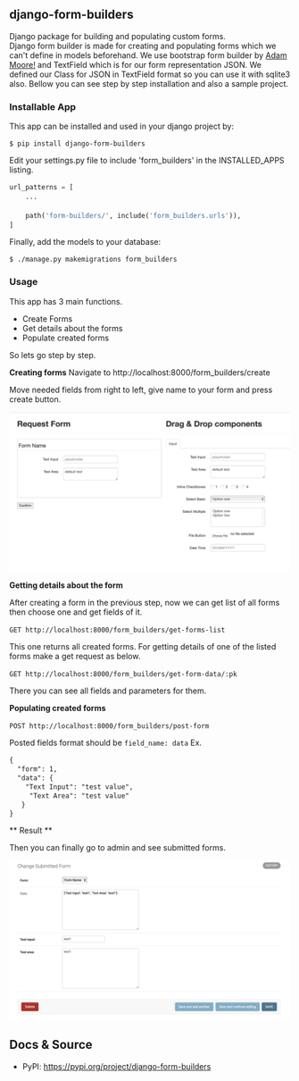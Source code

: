 ## **django-form-builders**

Django package for building and populating custom forms. </br>
Django form builder is made for creating and populating forms which we can't define in models beforehand.
We use bootstrap form builder by [Adam Moore!](https://github.com/minikomi/Bootstrap-Form-Builder) and TextField which is for our form representation JSON. We defined our Class
for JSON in TextField format so you can use it with sqlite3 also. Bellow you can see step by step installation and also
a sample project.

### **Installable App**

This app can be installed and used in your django project by:

```
$ pip install django-form-builders
```

Edit your settings.py file to include 'form_builders' in the INSTALLED_APPS listing.

``` python
url_patterns = [
    ...

    path('form-builders/', include('form_builders.urls')),
]
```

Finally, add the models to your database:

```
$ ./manage.py makemigrations form_builders
```

### **Usage**

This app has 3 main functions.

* Create Forms
* Get details about the forms
* Populate created forms

So lets go step by step.

**Creating forms**
Navigate to http://localhost:8000/form_builders/create

Move needed fields from right to left, give name to your form and press create button.

![](readme_images/form_builder.png)

**Getting details about the form**

After creating a form in the previous step, now we can get list of all forms then choose one and get fields of it.

`GET http://localhost:8000/form_builders/get-forms-list`

This one returns all created forms. For getting details of one of the listed forms make a get request as below.

`GET http://localhost:8000/form_builders/get-form-data/:pk`

There you can see all fields and parameters for them.

**Populating created forms**

`POST http://localhost:8000/form_builders/post-form`

Posted fields format should be ``field_name: data``
Ex.

    {
      "form": 1,
      "data": {
        "Text Input": "test value",
         "Text Area": "test value"
       }
    }

** Result **

Then you can finally go to admin and see submitted forms.

![](readme_images/admin_display.png)

## **Docs & Source**

* PyPI: https://pypi.org/project/django-form-builders
